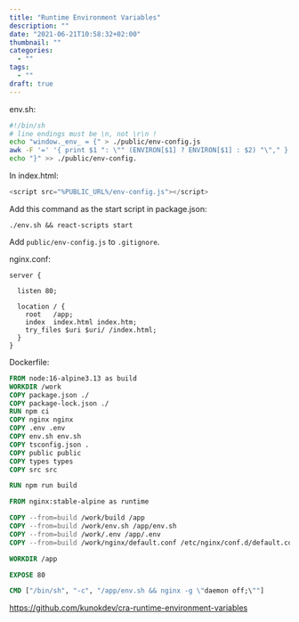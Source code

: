```yaml
---
title: "Runtime Environment Variables"
description: ""
date: "2021-06-21T10:58:32+02:00"
thumbnail: ""
categories:
  - ""
tags:
  - ""
draft: true
---
```



env.sh:

```sh
#!/bin/sh
# line endings must be \n, not \r\n !
echo "window._env_ = {" > ./public/env-config.js
awk -F '=' '{ print $1 ": \"" (ENVIRON[$1] ? ENVIRON[$1] : $2) "\"," }' ./.env >> ./public/env-config.js
echo "}" >> ./public/env-config.
```

In index.html:

```js
<script src="%PUBLIC_URL%/env-config.js"></script>
```

Add this command as the start script in package.json:

```
./env.sh && react-scripts start
```

Add `public/env-config.js` to `.gitignore`.

nginx.conf:

```nginx
server {

  listen 80;

  location / {
    root   /app;
    index  index.html index.htm;
    try_files $uri $uri/ /index.html;
  }
}

```


Dockerfile:

```dockerfile
FROM node:16-alpine3.13 as build
WORKDIR /work
COPY package.json ./
COPY package-lock.json ./
RUN npm ci
COPY nginx nginx
COPY .env .env
COPY env.sh env.sh
COPY tsconfig.json .
COPY public public
COPY types types
COPY src src

RUN npm run build

FROM nginx:stable-alpine as runtime

COPY --from=build /work/build /app
COPY --from=build /work/env.sh /app/env.sh
COPY --from=build /work/.env /app/.env
COPY --from=build /work/nginx/default.conf /etc/nginx/conf.d/default.conf

WORKDIR /app

EXPOSE 80

CMD ["/bin/sh", "-c", "/app/env.sh && nginx -g \"daemon off;\""]
```

https://github.com/kunokdev/cra-runtime-environment-variables
